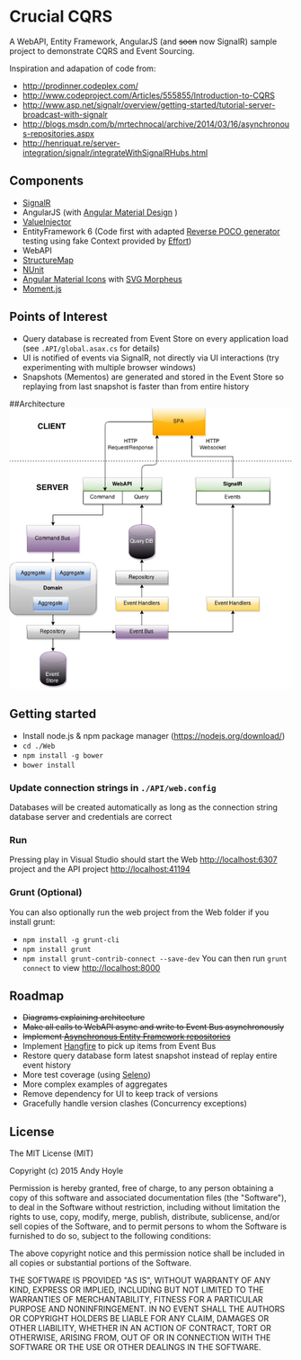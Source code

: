 # Crucial CQRS

A WebAPI, Entity Framework, AngularJS (and ~~soon~~ now SignalR) sample project to demonstrate CQRS and Event Sourcing. 

Inspiration and adapation of code from:
- http://prodinner.codeplex.com/
- http://www.codeproject.com/Articles/555855/Introduction-to-CQRS
- http://www.asp.net/signalr/overview/getting-started/tutorial-server-broadcast-with-signalr
- http://blogs.msdn.com/b/mrtechnocal/archive/2014/03/16/asynchronous-repositories.aspx
- http://henriquat.re/server-integration/signalr/integrateWithSignalRHubs.html

## Components
- [SignalR](http://signalr.net/)
- AngularJS (with [Angular Material Design](https://material.angularjs.org/) )
- [ValueInjector](http://valueinjecter.codeplex.com/)
- EntityFramework 6 (Code first with adapted [Reverse POCO generator](https://visualstudiogallery.msdn.microsoft.com/ee4fcff9-0c4c-4179-afd9-7a2fb90f5838) testing using fake Context  provided by [Effort](https://effort.codeplex.com/))
- WebAPI
- [StructureMap](http://docs.structuremap.net/)
- [NUnit](http://www.nunit.org/)
- [Angular Material Icons](https://klarsys.github.io/angular-material-icons/) with [SVG Morpheus](https://github.com/alexk111/SVG-Morpheus)
- [Moment.js](http://momentjs.com/)

## Points of Interest
- Query database is recreated from Event Store on every application load (see `.API/global.asax.cs` for details)
- UI is notified of events via SignalR, not directly via UI interactions (try experimenting with multiple browser windows)
- Snapshots (Mementos) are generated and stored in the Event Store so replaying from last snapshot is faster than from entire history 

##Architecture
![CQRS Diagram](Crucial-CQRS.png?raw=true "Crucial CQRS Diagram")

## Getting started

- Install node.js & npm package manager (https://nodejs.org/download/)
- `cd ./Web`
- `npm install -g bower`
- `bower install`

### Update connection strings in `./API/web.config`
Databases will be created automatically as long as the connection string database server and credentials are correct

### Run
Pressing play in Visual Studio should start the Web [http://localhost:6307](http://localhost:6307) project and the API project [http://localhost:41194](http://localhost:41194)

### Grunt (Optional)
You can also optionally run the web project from the Web folder if you install grunt:
- `npm install -g grunt-cli`
- `npm install grunt`
- `npm install grunt-contrib-connect --save-dev`
You can then run `grunt connect` to view [http://localhost:8000](http://localhost:8000)

## Roadmap
- ~~Diagrams explaining architecture~~
- ~~Make all calls to WebAPI async and write to Event Bus asynchronously~~
- ~~Implement [Asynchronous Entity Framework repositories](http://blogs.msdn.com/b/mrtechnocal/archive/2014/03/16/asynchronous-repositories.aspx)~~
- Implement [Hangfire](http://hangfire.io/) to pick up items from Event Bus
- Restore query database form latest snapshot instead of replay entire event history
- More test coverage (using [Seleno](http://docs.teststack.net/seleno/index.html))
- More complex examples of aggregates
- Remove dependency for UI to keep track of versions
- Gracefully handle version clashes (Concurrency exceptions)

## License

The MIT License (MIT)

Copyright (c) 2015 Andy Hoyle

Permission is hereby granted, free of charge, to any person obtaining a copy
of this software and associated documentation files (the "Software"), to deal
in the Software without restriction, including without limitation the rights
to use, copy, modify, merge, publish, distribute, sublicense, and/or sell
copies of the Software, and to permit persons to whom the Software is
furnished to do so, subject to the following conditions:

The above copyright notice and this permission notice shall be included in all
copies or substantial portions of the Software.

THE SOFTWARE IS PROVIDED "AS IS", WITHOUT WARRANTY OF ANY KIND, EXPRESS OR
IMPLIED, INCLUDING BUT NOT LIMITED TO THE WARRANTIES OF MERCHANTABILITY,
FITNESS FOR A PARTICULAR PURPOSE AND NONINFRINGEMENT. IN NO EVENT SHALL THE
AUTHORS OR COPYRIGHT HOLDERS BE LIABLE FOR ANY CLAIM, DAMAGES OR OTHER
LIABILITY, WHETHER IN AN ACTION OF CONTRACT, TORT OR OTHERWISE, ARISING FROM,
OUT OF OR IN CONNECTION WITH THE SOFTWARE OR THE USE OR OTHER DEALINGS IN THE
SOFTWARE.
